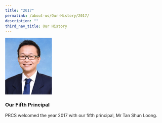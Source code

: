 ```yaml
---
title: "2017"
permalink: /about-us/Our-History/2017/
description: ""
third_nav_title: Our History
---
```

<img src="/images/2017.jpg" style="width:30%" align=left>

<br clear="left">

### Our Fifth Principal
PRCS welcomed the year 2017 with our fifth principal, Mr Tan Shun Loong.
